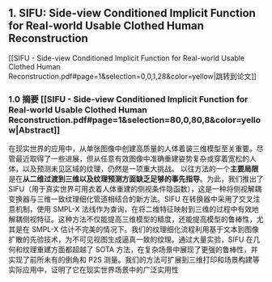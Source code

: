 ## 1. SIFU: Side-view Conditioned Implicit Function for Real-world Usable Clothed Human Reconstruction
[[SIFU - Side-view Conditioned Implicit Function for Real-world Usable Clothed Human Reconstruction.pdf#page=1&selection=0,0,1,28&color=yellow|跳转到论文]]

### 1.0 摘要 [[SIFU - Side-view Conditioned Implicit Function for Real-world Usable Clothed Human Reconstruction.pdf#page=1&selection=80,0,80,8&color=yellow|Abstract]]
在现实世界的应用中，从单张图像中创建高质量的人体着装三维模型至关重要。尽管最近取得了一些进展，但从任意有效图像中准确重建姿势复杂或穿着宽松的人体，以及预测未见区域的纹理，仍然是一项重大挑战。
以往方法的一个**主要局限**是在**从二维过渡到三维以及纹理预测方面缺乏足够的事先指导**。为此，我们推出了 SIFU（用于真实世界可用衣着人体重建的侧视条件隐函数），这是一种将侧视解耦变换器与三维一致纹理细化管道相结合的新方法。SIFU 在转换器中采用了交叉注意机制，使用 SMPL-X 法线作为查询，在将二维特征映射到三维的过程中有效地解耦侧视特征。这种方法不仅能提高三维模型的精度，还能提高模型的鲁棒性，尤其是在 SMPL-X 估计不完美的情况下。我们的纹理细化流程利用基于文本到图像扩散的先验技术，为不可见视图生成逼真一致的纹理。通过大量实验，SIFU 在几何和纹理重建方面都超越了 SOTA 方法，在复杂场景中展现了更强的鲁棒性，并实现了前所未有的倒角和 P2S 测量。我们的方法可扩展到三维打印和场景构建等实际应用中，证明了它在现实世界场景中的广泛实用性